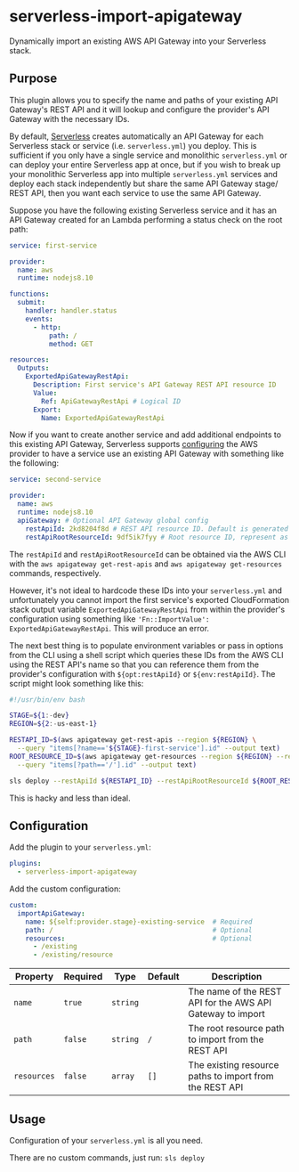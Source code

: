 # serverless-import-apigateway

Dynamically import an existing AWS API Gateway into your Serverless stack.

## Purpose

This plugin allows you to specify the name and paths of your existing API Gateway's REST API and it will lookup and configure the provider's API Gateway with the necessary IDs.

By default, [Serverless](https://https://serverless.com) creates automatically an API Gateway for each Serverless stack or service (i.e. `serverless.yml`) you deploy. This is sufficient if you only have a single service and monolithic `serverless.yml` or can deploy your entire Serverless app at once, but if you wish to break up your monolithic Serverless app into multiple `serverless.yml` services and deploy each stack independently but share the same API Gateway stage/ REST API, then you want each service to use the same API Gateway.

Suppose you have the following existing Serverless service and it has an API Gateway created for an Lambda performing a status check on the root path:

```yaml
service: first-service

provider:
  name: aws
  runtime: nodejs8.10

functions:
  submit:
    handler: handler.status
    events:
      - http:
          path: /
          method: GET

resources:
  Outputs:
    ExportedApiGatewayRestApi:
      Description: First service's API Gateway REST API resource ID
      Value:
        Ref: ApiGatewayRestApi # Logical ID
      Export:
        Name: ExportedApiGatewayRestApi
```

Now if you want to create another service and add additional endpoints to this existing API Gateway, Serverless supports [configuring](https://serverless.com/framework/docs/providers/aws/guide/serverless.yml) the AWS provider to have a service use an existing API Gateway with something like the following:

```yaml
service: second-service

provider:
  name: aws
  runtime: nodejs8.10
  apiGateway: # Optional API Gateway global config
    restApiId: 2kd8204f8d # REST API resource ID. Default is generated by the framework
    restApiRootResourceId: 9df5ik7fyy # Root resource ID, represent as / path
```

The `restApiId` and `restApiRootResourceId` can be obtained via the AWS CLI with the `aws apigateway get-rest-apis` and `aws apigateway get-resources` commands, respectively.

However, it's not ideal to hardcode these IDs into your `serverless.yml` and unfortunately you cannot import the first service's exported CloudFormation stack output variable `ExportedApiGatewayRestApi` from within the provider's configuration using something like `'Fn::ImportValue': ExportedApiGatewayRestApi`. This will produce an error.

The next best thing is to populate environment variables or pass in options from the CLI using a shell script which queries these IDs from the AWS CLI using the REST API's name so that you can reference them from the provider's configuration with `${opt:restApiId}` or `${env:restApiId}`. The script might look something like this:

```bash
#!/usr/bin/env bash

STAGE=${1:-dev}
REGION=${2:-us-east-1}

RESTAPI_ID=$(aws apigateway get-rest-apis --region ${REGION} \
  --query "items[?name=='${STAGE}-first-service'].id" --output text)
ROOT_RESOURCE_ID=$(aws apigateway get-resources --region ${REGION} --rest-api-id ${RESTAPI_ID} \
  --query "items[?path=='/'].id" --output text)

sls deploy --restApiId ${RESTAPI_ID} --restApiRootResourceId ${ROOT_RESOURCE_ID}
```

This is hacky and less than ideal.

## Configuration

Add the plugin to your `serverless.yml`:

```yaml
plugins:
  - serverless-import-apigateway
```

Add the custom configuration:

```yaml
custom:
  importApiGateway:
    name: ${self:provider.stage}-existing-service  # Required
    path: /                                        # Optional
    resources:                                     # Optional
      - /existing
      - /existing/resource
```

| Property    | Required | Type     | Default | Description                                                |
|-------------|----------|----------|---------|------------------------------------------------------------|
| `name`      |  `true`  | `string` |         | The name of the REST API for the AWS API Gateway to import |
| `path`      |  `false` | `string` |   `/`   | The root resource path to import from the REST API         |
| `resources` |  `false` |  `array` |   `[]`  | The existing resource paths to import from the REST API    |

## Usage

Configuration of your `serverless.yml` is all you need.

There are no custom commands, just run: `sls deploy`
